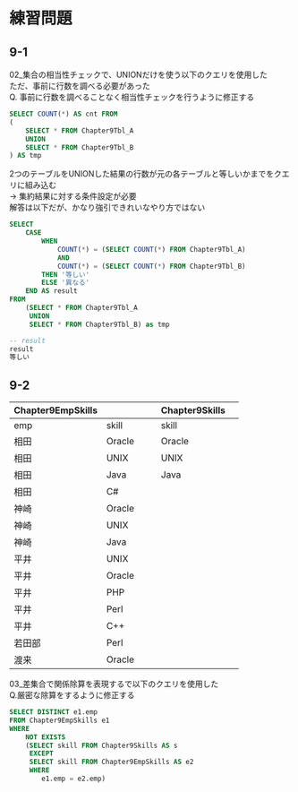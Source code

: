 # 練習問題
## 9-1
02_集合の相当性チェックで、UNIONだけを使う以下のクエリを使用した  
ただ、事前に行数を調べる必要があった  
Q. 事前に行数を調べることなく相当性チェックを行うように修正する
``` sql
SELECT COUNT(*) AS cnt FROM
(
	SELECT * FROM Chapter9Tbl_A
	UNION
	SELECT * FROM Chapter9Tbl_B
) AS tmp
```
2つのテーブルをUNIONした結果の行数が元の各テーブルと等しいかまでをクエリに組み込む  
-> 集約結果に対する条件設定が必要  
解答は以下だが、かなり強引できれいなやり方ではない
``` sql
SELECT
	CASE
		WHEN
			COUNT(*) = (SELECT COUNT(*) FROM Chapter9Tbl_A)
			AND
			COUNT(*) = (SELECT COUNT(*) FROM Chapter9Tbl_B)
		THEN '等しい'
		ELSE '異なる'
	END AS result
FROM
	(SELECT * FROM Chapter9Tbl_A
	 UNION
	 SELECT * FROM Chapter9Tbl_B) as tmp

-- result
result
等しい
```
## 9-2
| Chapter9EmpSkills |         |       |   | Chapter9Skills |       |
|------------------|---------|-------|---|----------------|-------|
| emp              | skill   |       |   | skill          |       |
| 相田             | Oracle  |       |   | Oracle         |       |
| 相田             | UNIX    |       |   | UNIX           |       |
| 相田             | Java    |       |   | Java           |       |
| 相田             | C#      |       |   |                |       |
| 神崎             | Oracle  |       |   |                |       |
| 神崎             | UNIX    |       |   |                |       |
| 神崎             | Java    |       |   |                |       |
| 平井             | UNIX    |       |   |                |       |
| 平井             | Oracle  |       |   |                |       |
| 平井             | PHP     |       |   |                |       |
| 平井             | Perl    |       |   |                |       |
| 平井             | C++     |       |   |                |       |
| 若田部           | Perl    |       |   |                |       |
| 渡来             | Oracle  |       |   |                |       |

03_差集合で関係除算を表現するで以下のクエリを使用した  
Q.厳密な除算をするように修正する
``` sql
SELECT DISTINCT e1.emp
FROM Chapter9EmpSkills e1
WHERE
	NOT EXISTS
	(SELECT skill FROM Chapter9Skills AS s
	 EXCEPT
	 SELECT skill FROM Chapter9EmpSkills AS e2
	 WHERE
		e1.emp = e2.emp)
```

